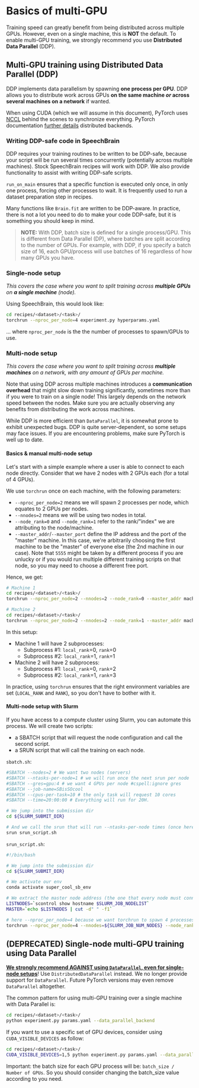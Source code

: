 # Basics of multi-GPU

Training speed can greatly benefit from being distributed across multiple GPUs. However, even on a single machine, this is **NOT** the default. To enable multi-GPU training, we strongly recommend you use **Distributed Data Parallel** (DDP).

## Multi-GPU training using Distributed Data Parallel (DDP)

DDP implements data parallelism by spawning **one process per GPU**. DDP allows you to distribute work across GPUs **on the same machine _or_ across several machines on a network** if wanted.

When using CUDA (which we will assume in this document), PyTorch uses [NCCL](https://developer.nvidia.com/nccl) behind the scenes to synchronize everything. PyTorch documentation [further details](https://pytorch.org/docs/stable/distributed.html) distributed backends.

### Writing DDP-safe code in SpeechBrain

DDP requires your training routines to be written to be DDP-safe, because your script will be run several times concurrently (potentially across multiple machines). Stock SpeechBrain recipes will work with DDP. We also provide functionality to assist with writing DDP-safe scripts.

`run_on_main` ensures that a specific function is executed only once, in only one process, forcing other processes to wait. It is frequently used to run a dataset preparation step in recipes.

Many functions like `Brain.fit` are written to be DDP-aware. In practice, there is not a lot you need to do to make your code DDP-safe, but it is something you should keep in mind.

> **NOTE:**
> With DDP, batch size is defined for a single process/GPU. This is different from Data Parallel (DP), where batches are split according to the number of GPUs. For example, with DDP, if you specify a batch size of 16, each GPU/process will use batches of 16 regardless of how many GPUs you have.

### Single-node setup

_This covers the case where you want to split training across **multiple GPUs** on **a single machine** (node)._

Using SpeechBrain, this would look like:

```bash
cd recipes/<dataset>/<task>/
torchrun --nproc_per_node=4 experiment.py hyperparams.yaml
```

... where `nproc_per_node` is the the number of processes to spawn/GPUs to use.

### Multi-node setup

_This covers the case where you want to split training across **multiple machines** on a network, with any amount of GPUs per machine._

Note that using DDP across multiple machines introduces a **communication overhead** that might slow down training significantly, sometimes more than if you were to train on a single node! This largely depends on the network speed between the nodes.
Make sure you are actually observing any benefits from distributing the work across machines.

While DDP is more efficient than `DataParallel`, it is somewhat prone to exhibit unexpected bugs. DDP is quite server-dependent, so some setups may face issues. If you are encountering problems, make sure PyTorch is well up to date.

#### Basics & manual multi-node setup

Let's start with a simple example where a user is able to connect to each node directly. Consider that we have 2 nodes with 2 GPUs each (for a total of 4 GPUs).

We use `torchrun` once on each machine, with the following parameters:

- `--nproc_per_node=2` means we will spawn 2 processes per node, which equates to 2 GPUs per nodes.
- `--nnodes=2` means we will be using two nodes in total.
- `--node_rank=0` and `--node_rank=1` refer to the rank/"index" we are attributing to the node/machine.
- `--master_addr`/`--master_port` define the IP address and the port of the "master" machine. In this case, we're arbitrarily choosing the first machine to be the "master" of everyone else (the 2nd machine in our case). Note that `5555` might be taken by a different process if you are unlucky or if you would run multiple different training scripts on that node, so you may need to choose a different free port.

Hence, we get:

```bash
# Machine 1
cd recipes/<dataset>/<task>/
torchrun --nproc_per_node=2 --nnodes=2 --node_rank=0 --master_addr machine_1_address --master_port 5555 experiment.py hyperparams.yaml
```

```bash
# Machine 2
cd recipes/<dataset>/<task>/
torchrun --nproc_per_node=2 --nnodes=2 --node_rank=1 --master_addr machine_1_address --master_port 5555 experiment.py hyperparams.yaml
```

In this setup:

- Machine 1 will have 2 subprocesses:
    - Subprocess #1: `local_rank`=0, `rank`=0
    - Subprocess #2: `local_rank`=1, `rank`=1
- Machine 2 will have 2 subprocess:
    - Subprocess #1: `local_rank`=0, `rank`=2
    - Subprocess #2: `local_rank`=1, `rank`=3

In practice, using `torchrun` ensures that the right environment variables are set (`LOCAL_RANK` and `RANK`), so you don't have to bother with it.

#### Multi-node setup with Slurm

If you have access to a compute cluster using Slurm, you can automate this process. We will create two scripts:

- a SBATCH script that will request the node configuration and call the second script.
- a SRUN script that will call the training on each node.

`sbatch.sh`:

```bash
#SBATCH --nodes=2 # We want two nodes (servers)
#SBATCH --ntasks-per-node=1 # we will run once the next srun per node
#SBATCH --gres=gpu:4 # we want 4 GPUs per node #cspell:ignore gres
#SBATCH --job-name=SBisSOcool
#SBATCH --cpus-per-task=10 # the only task will request 10 cores
#SBATCH --time=20:00:00 # Everything will run for 20H.

# We jump into the submission dir
cd ${SLURM_SUBMIT_DIR}

# And we call the srun that will run --ntasks-per-node times (once here) per node
srun srun_script.sh
```

`srun_script.sh`:

```bash
#!/bin/bash

# We jump into the submission dir
cd ${SLURM_SUBMIT_DIR}

# We activate our env
conda activate super_cool_sb_env

# We extract the master node address (the one that every node must connects to)
LISTNODES=`scontrol show hostname $SLURM_JOB_NODELIST`
MASTER=`echo $LISTNODES | cut -d" " -f1`

# here --nproc_per_node=4 because we want torchrun to spawn 4 processes (4 GPUs). Then we give the total amount of nodes requested (--nnodes) and then --node_rank that is necessary to dissociate the node that we are calling this from.
torchrun --nproc_per_node=4 --nnodes=${SLURM_JOB_NUM_NODES} --node_rank=${SLURM_NODEID} --master_addr=${MASTER} --master_port=5555 train.py hparams/myrecipe.yaml
```

## (DEPRECATED) Single-node multi-GPU training using Data Parallel

[**We strongly recommend AGAINST using `DataParallel`, even for single-node setups**](https://pytorch.org/docs/stable/generated/torch.nn.DataParallel.html)! Use `DistributedDataParallel` instead. We no longer provide support for `DataParallel`. Future PyTorch versions may even remove `DataParallel` altogether.

The common pattern for using multi-GPU training over a single machine with Data Parallel is:

```bash
cd recipes/<dataset>/<task>/
python experiment.py params.yaml --data_parallel_backend
```

If you want to use a specific set of GPU devices, consider using `CUDA_VISIBLE_DEVICES` as follow:

```bash
cd recipes/<dataset>/<task>/
CUDA_VISIBLE_DEVICES=1,5 python experiment.py params.yaml --data_parallel_backend
```

Important: the batch size for each GPU process will be: `batch_size / Number of GPUs`. So you should consider changing the batch_size value according to you need.
